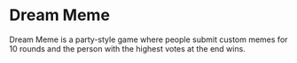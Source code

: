 # Dream Meme

Dream Meme is a party-style game where people submit custom memes for 10 rounds and the person with the highest votes at the end wins. 
